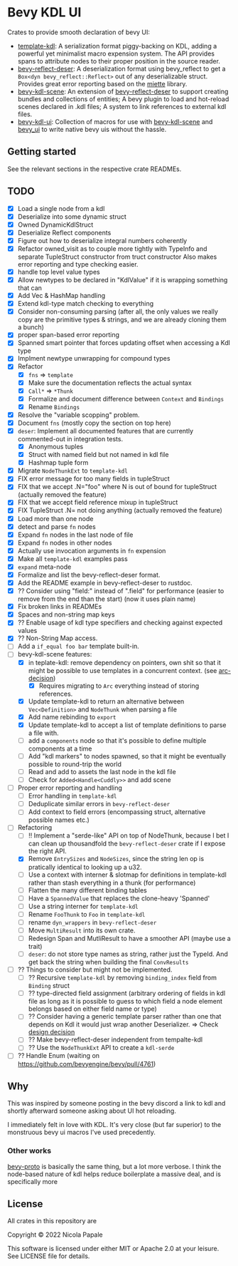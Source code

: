 # Bevy KDL UI

Crates to provide smooth declaration of bevy UI:
* [template-kdl]: A serialization format piggy-backing on KDL, adding a
  powerful yet minimalist macro expension system. The API provides spans
  to attribute nodes to their proper position in the source reader.
* [bevy-reflect-deser]: A deserialization format using bevy_reflect to 
  get a `Box<dyn bevy_reflect::Reflect>` out of any deserializable struct.
  Provides great error reporting based on the [miette] library.
* [bevy-kdl-scene]: An extension of [bevy-reflect-deser] to support creating
  bundles and collections of entities; A bevy plugin to load and hot-reload
  scenes declared in .kdl files; A system to link references to external
  kdl files.
* [bevy-kdl-ui]: Collection of macros for use with [bevy-kdl-scene] and
  [bevy_ui] to write native bevy uis without the hassle.

## Getting started

See the relevant sections in the respective crate READMEs.

[template-kdl]: ./template-kdl
[bevy-reflect-deser]: ./bevy-reflect-deser
[bevy-kdl-scene]: ./bevy-kdl-scene
[bevy-kdl-ui]: ./bevy-kdl-ui
[bevy_ui]: https://docs.rs/bevy_ui/latest/bevy_ui/
[miette]: https://crates.io/crates/miette

## TODO

- [X] Load a single node from a kdl
- [X] Deserialize into some dynamic struct
- [X] Owned DynamicKdlStruct
- [X] Deserialize Reflect components 
- [X] Figure out how to deserialize integral numbers coherently
- [X] Refactor owned_visit as to couple more tightly with TypeInfo and
  separate TupleStruct constructor from truct constructor
  Also makes error reporting and type checking easier.
- [X] handle top level value types
- [X] Allow newtypes to be declared in "KdlValue" if it is wrapping something
      that can
- [X] Add Vec & HashMap handling
- [X] Extend kdl-type match checking to everything
- [X] Consider non-consuming parsing (after all, the only values we really copy are the
      primitive types & strings, and we are already cloning them a bunch)
- [X] proper span-based error reporting
- [X] Spanned smart pointer that forces updating offset when accessing a Kdl type
- [X] Implment newtype unwrapping for compound types
- [X] Refactor
  - [X] `fns` => `template`
  - [X] Make sure the documentation reflects the actual syntax
  - [X] `Call*` => `*Thunk`
  - [X] Formalize and document difference between `Context` and `Bindings`
  - [X] Rename `Bindings`
- [X] Resolve the "variable scopping" problem.
- [X] Document `fns` (mostly copy the section on top here)
- [X] `deser`: Implement all documented features that are currently commented-out in
      integration tests.
  - [X] Anonymous tuples
  - [X] Struct with named field but not named in kdl file
  - [X] Hashmap tuple form
- [X] Migrate `NodeThunkExt` to `template-kdl`
- [X] FIX error message for too many fields in tupleStruct
- [X] FIX that we accept .N="foo" where N is out of bound for tupleStruct
      (actually removed the feature)
- [X] FIX that we accept field reference mixup in tupleStruct
- [X] FIX TupleStruct .N= not doing anything (actually removed the feature)
- [X] Load more than one node
- [X] detect and parse `fn` nodes
- [X] Expand `fn` nodes in the last node of file
- [X] Expand `fn` nodes in other nodes
- [X] Actually use invocation arguments in `fn` expension
- [X] Make all `template-kdl` examples pass
- [X] `expand` meta-node
- [X] Formalize and list the bevy-reflect-deser format.
- [X] Add the README example in bevy-reflect-deser to rustdoc.
- [X] ?? Consider using "field:" instead of ".field" for performance (easier to remove from
      the end than the start) (now it uses plain name)
- [X] Fix broken links in READMEs
- [X] Spaces and non-string map keys
- [X] ?? Enable usage of kdl type specifiers and checking against expected values
- [X] ?? Non-String Map access.
- [ ] Add a `if_equal foo bar` template built-in.
- [ ] bevy-kdl-scene features:
  - [X] in teplate-kdl: remove dependency on pointers, own shit so that it might be
    possible to use templates in a concurrent context. (see [arc-decision])
    - [X] Requires migrating to `Arc` everything instead of storing references. 
  - [X] Update template-kdl to return an alternative between `Vec<Definition>` and
    `NodeThunk` when parsing a file
  - [X] Add name rebinding to `export`
  - [X] Update template-kdl to accept a list of template definitions to parse a file with.
  - [ ] add a `components` node so that it's possible to define multiple
        components at a time
  - [ ] Add "kdl markers" to nodes spawned, so that it might be eventually
        possible to round-trip the world
  - [ ] Read and add to assets the last node in the kdl file
  - [ ] Check for `Added<Handle<Cuddly>>` and add scene
- [ ] Proper error reporting and handling
  - [ ] Error handling in `template-kdl`
  - [ ] Deduplicate similar errors in `bevy-reflect-deser`
  - [ ] Add context to field errors (encompassing struct, alternative possible names etc.)
- [ ] Refactoring
  - [ ] !! Implement a "serde-like" API on top of NodeThunk, because I bet I can clean up
        thousandfold the `bevy-reflect-deser` crate if I expose the right API.
  - [X] Remove `EntrySizes` and `NodeSizes`, since the string len op is pratically identical
        to looking up a u32.
  - [ ] Use a context with interner & slotmap for definitions in template-kdl rather than
        stash everything in a thunk (for performance)
  - [ ] Flatten the many different binding tables
  - [ ] Have a `SpannedValue` that replaces the clone-heavy 'Spanned<KdlValue>'
  - [ ] Use a string interner for `template-kdl`
  - [ ] Rename `FooThunk` to `Foo` in `template-kdl`
  - [ ] rename `dyn_wrappers` in `bevy-reflect-deser`
  - [ ] Move `MultiResult` into its own crate.
  - [ ] Redesign Span and MutliResult to have a smoother API (maybe use a trait)
  - [ ] `deser`: do not store type names as string, rather just the TypeId. And
        get back the string when building the final `ConvResults`
- [ ] ?? Things to consider but might not be implemented.
  - [ ] ?? Recursive `template-kdl` by removing `binding_index` field from `Binding` struct
  - [ ] ?? type-directed field assignment (arbitrary ordering of fields in kdl file
        as long as it is possible to guess to which field a node element belongs based
        on either field name or type)
  - [ ] ?? Consider having a generic template parser rather than one that depends on Kdl
        it would just wrap another Deserializer. => Check [design decision][deser-decision]
  - [ ] ?? Make bevy-reflect-deser independent from tempalte-kdl
  - [ ] ?? Use the `NodeThunkExt` API to create a `kdl-serde`
- [ ] ?? Handle Enum (waiting on https://github.com/bevyengine/bevy/pull/4761)

[arc-decision]: ./dev-resources/decisions#user-declared-list-of-additional-declarations
[deser-decision]: ./dev-resources/decisions#create-a-deserializer-that-encapsulates-completely-parsing

## Why

This was inspired by someone posting in the bevy discord a link to
kdl and shortly afterward someone asking about UI hot reloading.

I immediately felt in love with KDL. It's very close (but far superior)
to the monstruous bevy ui macros I've used precedently.

### Other works

[bevy-proto][bevy-proto] is basically the same thing, but a lot more
verbose. I think the node-based nature of kdl helps reduce boilerplate
a massive deal, and is specifically more 

[bevy-proto]: https://github.com/mrgvsv/bevy_proto

## License

All crates in this repository are

Copyright © 2022 Nicola Papale

This software is licensed under either MIT or Apache 2.0 at your leisure. See
LICENSE file for details.